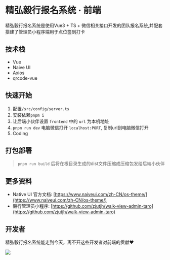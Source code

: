 # 精弘毅行报名系统 · 前端

精弘毅行报名系统是使用Vue3 + TS + 微信相关接口开发的团队报名系统,并配套搭建了管理员小程序端用于点位签到打卡


## 技术栈

- Vue
- Naive UI
- Axios
- qrcode-vue

## 快速开始

1. 配置`/src/config/server.ts`
2. 安装依赖`pnpm i`
3. 让后端小伙伴设置 `frontend` 中的 `url` 为本机地址
4. `pnpm run dev` 电脑微信打开 `localhost:PORT`, 复制url到电脑微信打开
5. Coding


## 打包部署


> `pnpm run build` 后将在根目录生成的dist文件压缩成压缩包发给后端小伙伴 


## 更多资料

- Native UI 官方文档: [https://www.naiveui.com/zh-CN/os-theme/](https://www.naiveui.com/zh-CN/os-theme/)
- 毅行管理员小程序: [https://github.com/zjutjh/walk-view-admin-taro](https://github.com/zjutjh/walk-view-admin-taro)

## 开发者

精弘毅行报名系统能走到今天，离不开这些开发者对前端的贡献❤️

<a href="https://github.com/zjutjh/walk-front/graphs/contributors">
  <img src="https://contrib.rocks/image?repo=zjutjh/walk-front"/>
</a>
